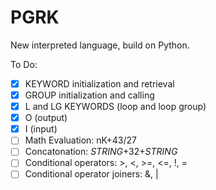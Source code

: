 # PGRK
 New interpreted language, build on Python.
 
 To Do:
 - [x] KEYWORD initialization and retrieval
 - [x] GROUP initialization and calling
 - [x] L and LG KEYWORDS (loop and loop group)
 - [x] O (output)
 - [x] I (input)
 - [ ] Math Evaluation: nK+43/27
 - [ ] Concatonation: $STRING$+32+$STRING$
 - [ ] Conditional operators: >, <, >=, <=, !, =
 - [ ] Conditional operator joiners: &, |
